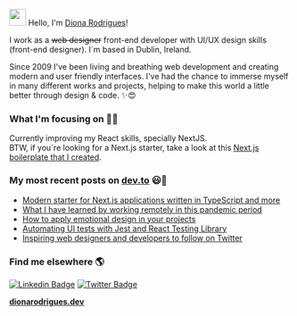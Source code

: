 <img src="https://media.giphy.com/media/hvRJCLFzcasrR4ia7z/giphy.gif" width="30px" /> Hello, I'm [Diona Rodrigues](https://www.dionarodrigues.dev/about)!

I work as a ~~web designer~~ front-end developer with UI/UX design skills (front-end designer). I´m based in Dublin, Ireland.

Since 2009 I've been living and breathing web development and creating modern and user friendly interfaces. I've had the chance to immerse myself in many different works and projects, helping to make this world a little better through design & code. ✨😍

### What I'm focusing on 👨‍💻

Currently improving my React skills, specially NextJS.<br />
BTW, if you´re looking for a Next.js starter, take a look at this [Next.js boilerplate that I created](https://github.com/dionarodrigues/nextjs-typescript-starter).

### My most recent posts on [dev.to](https://dev.to/dionarodrigues) 😃🧾
<!-- BLOG-POST-LIST:START -->
- [Modern starter for Next.js applications written in TypeScript and more](https://dev.to/dionarodrigues/modern-starter-for-next-js-applications-written-in-typescript-and-more-224d)
- [What I have learned by working remotely in this pandemic period](https://dev.to/dionarodrigues/what-i-have-learned-by-working-remotely-in-this-pandemic-period-2ehm)
- [How to apply emotional design in your projects](https://dev.to/dionarodrigues/how-to-apply-emotional-design-in-your-projects-798)
- [Automating UI tests with Jest and React Testing Library](https://dev.to/dionarodrigues/automating-ui-tests-with-jest-and-react-testing-library-28fb)
- [Inspiring web designers and developers to follow on Twitter](https://dev.to/dionarodrigues/inspiring-web-designers-and-developers-to-follow-on-twitter-2p84)
<!-- BLOG-POST-LIST:END -->

### Find me elsewhere 🌎

[![Linkedin Badge](https://img.shields.io/badge/-LinkedIn-blue?style=flat-square&logo=Linkedin&logoColor=white&link=https://www.linkedin.com/in/harshkumarkhatri/)](https://www.linkedin.com/in/dionarodrigues/)  [![Twitter Badge](https://img.shields.io/badge/-Twitter-1ca0f1?style=flat-square&labelColor=1ca0f1&logo=twitter&logoColor=white&link=https://twitter.com/_diogorodrigues)](https://twitter.com/_dionarodrigues)


**[dionarodrigues.dev](https://www.dionarodrigues.dev/)**
